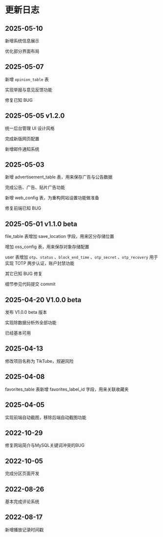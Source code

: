 # 更新日志

## 2025-05-10

新增系统信息展示

优化部分界面布局

## 2025-05-07

新增 `opinion_table` 表

实现举报与意见反馈功能

修复已知 BUG

## 2025-05-05  v1.2.0

统一后台管理 UI 设计风格

完成新版网页配置

新增邮件通知系统


## 2025-05-03 

新增 advertisement_table 表，用来保存广告与公告数据

完成公告、广告、贴片广告功能

新增 web_config 表，为重构网站设置功能做准备

修复前端已知 BUG

## 2025-05-01 v1.1.0 beta

file_table 表增加 save_location 字段，用来区分存储位置

增加 oss_config 表，用来保存对象存储配置

user 表增加 `otp`、`status` 、`block_end_time` 、`otp_secret` 、`otp_recovery` 用于实现 TOTP 两步认证，账户封禁功能

其它已知 BUG 修复

细节参见代码提交 commit

## 2025-04-20 V1.0.0 beta

发布 V1.0.0 beta 版本

实现除数据分析外全部功能

已经基本可用

## 2025-04-13

修改项目名称为 TikTube，规避风险

## 2025-04-08

favorites_table 表新增 favorites_label_id 字段，用来关联收藏夹

## 2025-04-05

实现前端自动截图，移除后端自动截图功能

## 2022-10-29

修复网站简介与MySQL关键词冲突的BUG

## 2022-10-05

完成分区页面开发

## 2022-08-26

基本完成评论系统

## 2022-08-17 

新增播放记录时间戳
